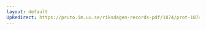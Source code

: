 ```yaml
---
layout: default
UpRedirect: https://pruto.im.uu.se/riksdagen-records-pdf/1874/prot-1874--fk--124/prot-1874--fk--124_008.pdf
---
```


